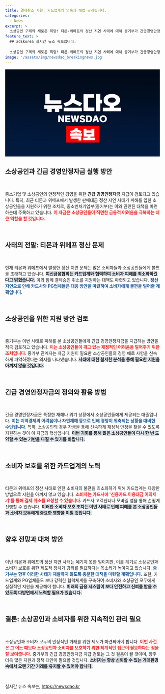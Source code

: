 ```yaml
---
title: 결제취소 지원! 카드업계의 의혹과 해법 공개됩니다.
categories:
  - News
excerpt: >
  소상공인 구제의 새로운 희망! 티몬·위메프의 정산 지연 사태에 대해 중기부가 긴급경영안정자금 지급을 검토 중이라고 밝혔습니다. 피해를 본 소상공인들에게 실질적인 지원이 이루어질지 귀추가 주목됩니다. 클릭하여 자세히 알아보세요!
feature_text: >
  ## adskorea 실시간 뉴스 속보입니다.

  소상공인 구제의 새로운 희망! 티몬·위메프의 정산 지연 사태에 대해 중기부가 긴급경영안정자금 지급을 검토 중이라고 밝혔습니다. 피해를 본 소상공인들에게 실질적인 지원이 이루어질지 귀추가 주목됩니다. 클릭하여 자세히 알아보세요!
image: '/assets/img/newsdao_breakingnews.jpg'
---
```


<p><img src="/assets/img/newsdao_breakingnews.jpg" alt="adskorea 속보" /></p>

<h2 data-ke-size="size26">소상공인과 긴급 경영안정자금 실행 방안</h2>

<p data-ke-size="size16">&nbsp;</p>

<p>중소기업 및 소상공인의 안정적인 경영을 위한 <b>긴급 경영안정자금</b> 지급이 검토되고 있습니다. 특히, 최근 티몬과 위메프에서 발생한 판매대금 정산 지연 사태가 피해를 입힌 소상공인들을 지원하기 위한 조치로, 중소벤처기업부(중기부)는 이와 관련된 대책을 마련하는데 주목하고 있습니다. <b><span style="color: #ee2323;">이 자금은 소상공인들이 직면한 금융적 어려움을 극복하는 데 큰 역할을 할 것입니다.</span></b> </p>

<p data-ke-size="size16">&nbsp;</p>

<h2 data-ke-size="size26">사태의 전말: 티몬과 위메프 정산 문제</h2>

<p data-ke-size="size16">&nbsp;</p>

<p>현재 티몬과 위메프에서 발생한 정산 지연 문제는 많은 소비자들과 소상공인들에게 불편을 초래하고 있습니다. <b><span style="background-color: #21538527;">여신금융협회는 카드업계와 협력하여 소비자 피해를 최소화하겠다고 밝혔습니다.</span></b> 이와 함께 결제승인 취소를 지원하는 대책도 마련되고 있습니다. <b><span style="color: #1a5490;">정산 지연으로 인해 카드사와 PG업체들은 대응 방안을 마련하여 소비자에게 불편을 덜어줄 계획입니다.</span></b></p>

<p data-ke-size="size16">&nbsp;</p>

<h2 data-ke-size="size26">소상공인을 위한 지원 방안 검토</h2>

<p data-ke-size="size16">&nbsp;</p>

<p>중기부는 이번 사태로 피해를 본 소상공인들에게 긴급 경영안정자금을 지급하는 방안을 적극 검토하고 있습니다. <b><span style="color: #ee2323;">이는 소상공인들이 겪고 있는 재정적인 어려움을 덜어주기 위한 조치입니다.</span></b> 중기부 관계자는 자금 지원이 필요한 소상공인들의 경영 애로 사항을 신속하게 파악하겠다는 의지를 나타냈습니다. <b><span style="background-color: #21538527;">사태에 대한 철저한 분석을 통해 필요한 지원을 아끼지 않을 것입니다.</span></b> </p>

<p data-ke-size="size16">&nbsp;</p>

<h2 data-ke-size="size26">긴급 경영안정자금의 정의와 활용 방법</h2>

<p data-ke-size="size16">&nbsp;</p>

<p>긴급 경영안정자금은 특정한 재해나 위기 상황에서 소상공인들에게 제공되는 대출입니다. <b><span style="color: #1a5490;">이는 지역경제의 어려움이나 자연재해 등으로 인해 경영이 위축되는 상황을 대비한 수단입니다.</span></b> 특히, 소상공인의 경우 자금을 통해 신속하게 재정적 안정을 찾을 수 있도록 지원하는 것이 이 자금의 핵심입니다. <b><span style="background-color: #21538527;">이번 기회를 통해 많은 소상공인들이 다시 한 번 도약할 수 있는 기반을 다질 수 있기를 바랍니다.</span></b></p>

<p data-ke-size="size16">&nbsp;</p>

<h2 data-ke-size="size26">소비자 보호를 위한 카드업계의 노력</h2>

<p data-ke-size="size16">&nbsp;</p>

<p>티몬과 위메프의 정산 사태로 인한 소비자의 불편을 최소화하기 위해 카드업계는 다양한 방법으로 지원을 아끼지 않고 있습니다. <b><span style="color: #ee2323;">소비자는 카드사에 '신용카드 이용대금 이의제기'를 통해 결제 취소를 요청할 수 있습니다.</span></b> 카드사 고객센터나 모바일 앱을 통해 손쉽게 진행할 수 있습니다. <b><span style="background-color: #21538527;">이러한 소비자 보호 조치는 이번 사태로 인해 피해를 본 소상공인들과 소비자 모두에게 중요한 영향을 미칠 것입니다.</span></b></p>

<p data-ke-size="size16">&nbsp;</p>

<h2 data-ke-size="size26">향후 전망과 대처 방안</h2>

<p data-ke-size="size16">&nbsp;</p>

<p>이번 티몬과 위메프의 정산 지연 사태는 예기치 못한 일이지만, 이를 계기로 소상공인과 소비자 보호를 위한 제도적 장치가 강화를 필요하다는 목소리가 높아지고 있습니다. <b><span style="color: #1a5490;">중기부는 향후 이러한 사태가 재발하지 않도록 충분한 대책을 마련할 계획입니다.</span></b> 또한, 카드업계와 PG업체들도 보다 강력한 협력체계를 구축하여 소비자와 소상공인 모두에게 실질적인 지원을 제공해야 합니다. <b><span style="background-color: #21538527;">미래의 금융 시스템이 보다 안전하고 신뢰를 받을 수 있도록 다방면에서 노력할 필요가 있습니다.</span></b></p>

<p data-ke-size="size16">&nbsp;</p>

<h2 data-ke-size="size26">결론: 소상공인과 소비자를 위한 지속적인 관리 필요</h2>

<p data-ke-size="size16">&nbsp;</p>

<p>소상공인과 소비자 모두의 안정적인 거래를 위한 제도가 마련되어야 합니다. <b><span style="color: #ee2323;">이번 사건은 그 어느 때보다 소상공인과 소비자를 보호하기 위한 체계적인 접근이 필요하다는 점을 잘 보여줍니다.</span></b> 중기부의 긴급 경영안정자금 지급 검토는 그 첫 걸음이 될 것이며, 향후 더욱 많은 지원과 정책 대안이 필요할 것입니다. <b><span style="background-color: #21538527;">소비자는 항상 신뢰할 수 있는 거래환경 속에서 오랜 기간 거래를 유지할 수 있어야 합니다.</span></b></p>

<p data-ke-size="size16">&nbsp;</p>
실시간 뉴스 속보는, <a href="https://newsdao.kr" rel="dofollow">https://newsdao.kr</a>


